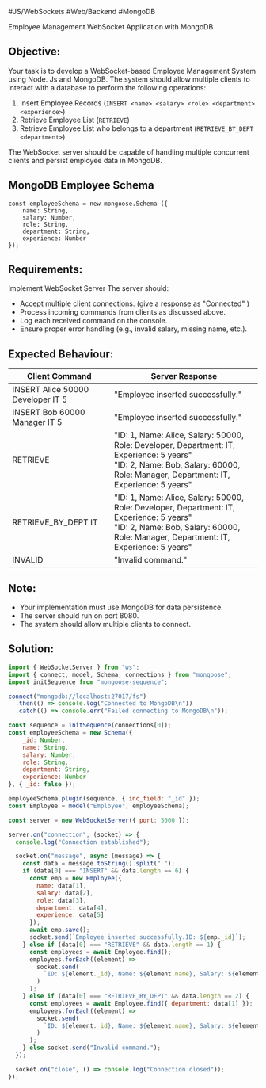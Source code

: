 #JS/WebSockets #Web/Backend #MongoDB 

Employee Management WebSocket Application with MongoDB

Objective:
----------
Your task is to develop a WebSocket-based Employee Management System using Node. Js and MongoDB. The system should allow multiple clients to interact with a database to perform the following operations:
1. Insert Employee Records (`INSERT <name> <salary> <role> <department> <experience>`)
2. Retrieve Employee List (`RETRIEVE`)
3. Retrieve Employee List who belongs to a department (`RETRIEVE_BY_DEPT <department>`)
	
The WebSocket server should be capable of handling multiple concurrent clients and persist employee data in MongoDB.

MongoDB Employee Schema
---------------
```
const employeeSchema = new mongoose.Schema ({
    name: String,
    salary: Number,
    role: String,
    department: String,
    experience: Number
});
```

Requirements:
-------------
Implement WebSocket Server
The server should:
 - Accept multiple client connections. (give a response as "Connected" )
 - Process incoming commands from clients as discussed above.
 - Log each received command on the console.
 - Ensure proper error handling (e.g., invalid salary, missing name, etc.).
		
Expected Behaviour:
-----------------

| Client Command                    | Server Response                                                                                                                                                                     |
| --------------------------------- | ----------------------------------------------------------------------------------------------------------------------------------------------------------------------------------- |
| INSERT Alice 50000 Developer IT 5 | "Employee inserted successfully."                                                                                                                                                   |
| INSERT Bob 60000 Manager IT 5     | "Employee inserted successfully."                                                                                                                                                   |
| RETRIEVE                          | "ID: 1, Name: Alice, Salary: 50000, Role: Developer, Department: IT, Experience: 5 years" <br>"ID: 2, Name: Bob, Salary: 60000, Role: Manager, Department: IT, Experience: 5 years" |
| RETRIEVE_BY_DEPT IT               | "ID: 1, Name: Alice, Salary: 50000, Role: Developer, Department: IT, Experience: 5 years"<br>"ID: 2, Name: Bob, Salary: 60000, Role: Manager, Department: IT, Experience: 5 years"  |
| INVALID                           | "Invalid command."                                                                                                                                                                  | 

Note: 
---------------
 - Your implementation must use MongoDB for data persistence.
 - The server should run on port 8080.
 - The system should allow multiple clients to connect.

## Solution:

```js
import { WebSocketServer } from "ws";
import { connect, model, Schema, connections } from "mongoose";
import initSequence from "mongoose-sequence";

connect("mongodb://localhost:27017/fs")
  .then(() => console.log("Connected to MongoDB\n"))
  .catch(() => console.err("Failed connecting to MongoDB\n"));

const sequence = initSequence(connections[0]);
const employeeSchema = new Schema({
	_id: Number,
	name: String,
	salary: Number,
	role: String,
	department: String,
	experience: Number
}, { _id: false });

employeeSchema.plugin(sequence, { inc_field: "_id" });
const Employee = model("Employee", employeeSchema);

const server = new WebSocketServer({ port: 5000 });

server.on("connection", (socket) => {
  console.log("Connection established");

  socket.on("message", async (message) => {
    const data = message.toString().split(" ");
    if (data[0] === "INSERT" && data.length == 6) {
      const emp = new Employee({
        name: data[1],
        salary: data[2],
        role: data[3],
        department: data[4],
        experience: data[5]
      });
      await emp.save();
      socket.send(`Employee inserted successfully.ID: ${emp._id}`);
    } else if (data[0] === "RETRIEVE" && data.length == 1) {
      const employees = await Employee.find();
      employees.forEach((element) =>
        socket.send(
          `ID: ${element._id}, Name: ${element.name}, Salary: ${element.salary}, Role: ${element.role}, Department: ${element.department}, Experience: ${element.experience}`
        )
      );
    } else if (data[0] === "RETRIEVE_BY_DEPT" && data.length == 2) {
      const employees = await Employee.find({ department: data[1] });
      employees.forEach((element) =>
        socket.send(
          `ID: ${element._id}, Name: ${element.name}, Salary: ${element.salary}, Role: ${element.role}, Department: ${element.department}, Experience: ${element.experience}`
        )
      );
    } else socket.send("Invalid command.");
  });

  socket.on("close", () => console.log("Connection closed"));
});

```